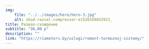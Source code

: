 ```yaml
---
img: 
    file: "../../images/hero/hero-3.jpg"
    alt: shod-razval-compressor-e1526558032921_
title: Развал-схождение
subtitle: "36,00 р"
description: ""
link: "https://riamotors.by/uslugi/remont-tormoznoj-sistemy/"
---
```

